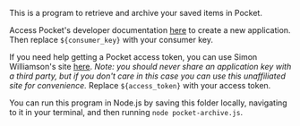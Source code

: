This is a program to retrieve and archive your saved items in Pocket.

Access Pocket's developer documentation [here](https://getpocket.com/developer/docs/overview) to create a new application. Then replace `${consumer_key}` with your consumer key.

If you need help getting a Pocket access token, you can use Simon Williamson's site [here](https://simonwillison.net/2019/Oct/5/get-your-own-pocket-oauth-token/). *Note: you should never share an application key with a third party, but if you don't care in this case you can use this unaffiliated site for convenience.* Replace `${access_token}` with your access token.

You can run this program in Node.js by saving this folder locally, navigating to it in your terminal, and then running `node pocket-archive.js`.
